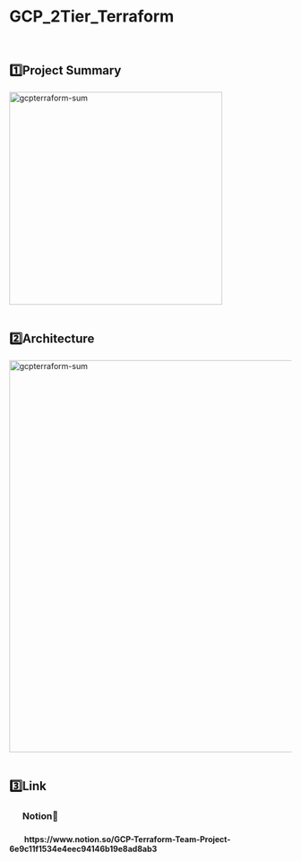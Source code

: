 # GCP_2Tier_Terraform
<br/>

## 1️⃣Project Summary
<img width="380" alt="gcpterraform-sum" src="https://user-images.githubusercontent.com/102592847/214774903-27461836-5f39-43f8-b550-969601de865a.png">
<br/><br/>

## 2️⃣Architecture
<img width="700" alt="gcpterraform-sum" src="https://user-images.githubusercontent.com/102592847/214771799-9485fa93-90d4-4b74-9c3c-867afdd7bdd1.png">
<br/><br/>

## 3️⃣Link
<h3>&nbsp;&nbsp;&nbsp;&nbsp;&nbsp;&nbsp;Notion🔽 <h3> 
<h4>&nbsp;&nbsp;&nbsp;&nbsp;&nbsp;&nbsp;&nbsp; https://www.notion.so/GCP-Terraform-Team-Project-6e9c11f1534e4eec94146b19e8ad8ab3 <h4>
